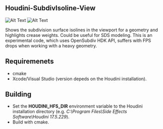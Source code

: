 ## Houdini-SubdivIsoline-View
![Alt Text](https://media.giphy.com/media/LPxL71hXmRAzPhqPcI/giphy.gif)
![Alt Text](https://media.giphy.com/media/YPbn7xlFftblgubcN7/giphy.gif)

Shows the subdivision surface isolines in the viewport for a geometry and highlights crease weights. Could be useful for SDS modeling. This is an experimental code, which uses OpenSubdiv HDK API, suffers with FPS drops when working with a heavy geometry.
## Requiremenets
 - cmake
 - Xcode/Visual Studio (version depeds on the Houdini installation).
## Building
 - Set the **HOUDINI_HFS_DIR** environment variable to the Houdini
   installation directory (e.g. *C:\Program Files\Side Effects
   Software\Houdini 17.5.229*).
 - Build with cmake.
